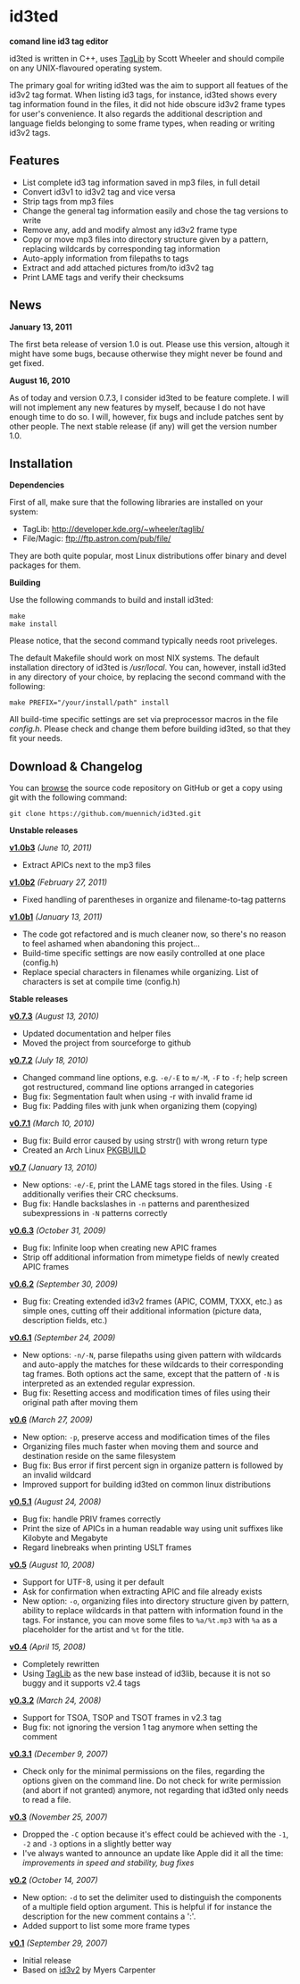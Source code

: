 id3ted
======

**comand line id3 tag editor**

id3ted is written in C++, uses
[TagLib](http://developer.kde.org/~wheeler/taglib/) by Scott Wheeler and should
compile on any UNIX-flavoured operating system.

The primary goal for writing id3ted was the aim to support all featues of the
id3v2 tag format. When listing id3 tags, for instance, id3ted shows every tag
information found in the files, it did not hide obscure id3v2 frame types for
user's convenience. It also regards the additional description and language
fields belonging to some frame types, when reading or writing id3v2 tags.

Features
--------

* List complete id3 tag information saved in mp3 files, in full detail
* Convert id3v1 to id3v2 tag and vice versa
* Strip tags from mp3 files
* Change the general tag information easily and chose the tag versions to write
* Remove any, add and modify almost any id3v2 frame type
* Copy or move mp3 files into directory structure given by a pattern, replacing
  wildcards by corresponding tag information
* Auto-apply information from filepaths to tags
* Extract and add attached pictures from/to id3v2 tag
* Print LAME tags and verify their checksums

News
----

**January 13, 2011**

The first beta release of version 1.0 is out. Please use this version, altough
it might have some bugs, because otherwise they might never be found and get
fixed.

**August 16, 2010**

As of today and version 0.7.3, I consider id3ted to be feature complete. I will
will not implement any new features by myself, because I do not have enough
time to do so. I will, however, fix bugs and include patches sent by other
people. The next stable release (if any) will get the version number 1.0.


Installation
------------

**Dependencies**

First of all, make sure that the following libraries are installed on your
system:

* TagLib: <http://developer.kde.org/~wheeler/taglib/>
* File/Magic: <ftp://ftp.astron.com/pub/file/>

They are both quite popular, most Linux distributions offer binary and devel
packages for them.

**Building**

Use the following commands to build and install id3ted:

    make
    make install

Please notice, that the second command typically needs root priveleges.

The default Makefile should work on most NIX systems. The default installation
directory of id3ted is */usr/local*. You can, however, install id3ted in any
directory of your choice, by replacing the second command with the following:

    make PREFIX="/your/install/path" install

All build-time specific settings are set via preprocessor macros in the file
*config.h*. Please check and change them before building id3ted, so that they
fit your needs.

Download & Changelog
--------------------

You can [browse](https://github.com/muennich/id3ted) the source code
repository on GitHub or get a copy using git with the following command:

    git clone https://github.com/muennich/id3ted.git

**Unstable releases**

**[v1.0b3](http://muennich.github.com/id3ted/release/id3ted-1.0b3.tar.gz)**
*(June 10, 2011)*

  * Extract APICs next to the mp3 files

**[v1.0b2](http://muennich.github.com/id3ted/release/id3ted-1.0b2.tar.gz)**
*(February 27, 2011)*

  * Fixed handling of parentheses in organize and filename-to-tag patterns

**[v1.0b1](http://muennich.github.com/id3ted/release/id3ted-1.0b1.tar.gz)**
*(January 13, 2011)*

  * The code got refactored and is much cleaner now, so there's no reason
    to feel ashamed when abandoning this project...
  * Build-time specific settings are now easily controlled at one place
    (config.h)
  * Replace special characters in filenames while organizing. List of
    characters is set at compile time (config.h)

**Stable releases**

**[v0.7.3](http://muennich.github.com/id3ted/release/id3ted-0.7.3.tar.gz)**
*(August 13, 2010)*

  * Updated documentation and helper files
  * Moved the project from sourceforge to github

**[v0.7.2](http://muennich.github.com/id3ted/release/id3ted-0.7.2.tar.gz)**
*(July 18, 2010)*

  * Changed command line options, e.g. `-e/-E` to `m/-M`, `-F` to `-f`;
    help screen got restructured, command line options arranged in categories
  * Bug fix: Segmentation fault when using -r with invalid frame id
  * Bug fix: Padding files with junk when organizing them (copying)

**[v0.7.1](http://muennich.github.com/id3ted/release/id3ted-0.7.1.tar.gz)**
*(March 10, 2010)*

  * Bug fix: Build error caused by using strstr() with wrong return type
  * Created an Arch Linux
    [PKGBUILD](http://aur.archlinux.org/packages.php?ID=35357)

**[v0.7](http://muennich.github.com/id3ted/release/id3ted-0.7.tar.gz)**
*(January 13, 2010)*

  * New options: `-e/-E`, print the LAME tags stored in the files. Using `-E` 
    additionally verifies their CRC checksums.
  * Bug fix: Handle backslashes in `-n` patterns and parenthesized
    subexpressions in `-N` patterns correctly

**[v0.6.3](http://muennich.github.com/id3ted/release/id3ted-0.6.3.tar.gz)**
*(October 31, 2009)*

  * Bug fix: Infinite loop when creating new APIC frames
  * Strip off additional information from mimetype fields of newly created
    APIC frames

**[v0.6.2](http://muennich.github.com/id3ted/release/id3ted-0.6.2.tar.gz)**
*(September 30, 2009)*

  * Bug fix: Creating extended id3v2 frames (APIC, COMM, TXXX, etc.) as simple
    ones, cutting off their additional information (picture data, description
    fields, etc.)

**[v0.6.1](http://muennich.github.com/id3ted/release/id3ted-0.6.1.tar.gz)**
*(September 24, 2009)*

  * New options: `-n/-N`, parse filepaths using given pattern with wildcards
    and auto-apply the matches for these wildcards to their corresponding tag
    frames. Both options act the same, except that the pattern of `-N` is
    interpreted as an extended regular expression.
  * Bug fix: Resetting access and modification times of files using their
    original path after moving them

**[v0.6](http://muennich.github.com/id3ted/release/id3ted-0.6.tar.gz)**
*(March 27, 2009)*

  * New option: `-p`, preserve access and modification times of the files
  * Organizing files much faster when moving them and source and destination
    reside on the same filesystem
  * Bug fix: Bus error if first percent sign in organize pattern is followed
    by an invalid wildcard
  * Improved support for building id3ted on common linux distributions

**[v0.5.1](http://muennich.github.com/id3ted/release/id3ted-0.5.1.tar.gz)**
*(August 24, 2008)*

  * Bug fix: handle PRIV frames correctly
  * Print the size of APICs in a human readable way using unit suffixes like
    Kilobyte and Megabyte
  * Regard linebreaks when printing USLT frames

**[v0.5](http://muennich.github.com/id3ted/release/id3ted-0.5.tar.gz)**
*(August 10, 2008)*

  * Support for UTF-8, using it per default
  * Ask for confirmation when extracting APIC and file already exists
  * New option: `-o`, organizing files into directory structure given by
    pattern, ability to replace wildcards in that pattern with information
    found in the tags. For instance, you can move some files to `%a/%t.mp3`
    with `%a` as a placeholder for the artist and `%t` for the title.

**[v0.4](http://muennich.github.com/id3ted/release/id3ted-0.4.tar.gz)**
*(April 15, 2008)*

  * Completely rewritten
  * Using [TagLib](http://developer.kde.org/~wheeler/taglib/) as the new base
    instead of id3lib, because it is not so buggy and it supports v2.4 tags

**[v0.3.2](http://muennich.github.com/id3ted/release/id3ted-0.3.2.tar.gz)**
*(March 24, 2008)*

  * Support for TSOA, TSOP and TSOT frames in v2.3 tag
  * Bug fix: not ignoring the version 1 tag anymore when setting the comment

**[v0.3.1](http://muennich.github.com/id3ted/release/id3ted-0.3.1.tar.gz)**
*(December 9, 2007)*

  * Check only for the minimal permissions on the files, regarding the options
    given on the command line. Do not check for write permission (and abort if
    not granted) anymore, not regarding that id3ted only needs to read a file.

**[v0.3](http://muennich.github.com/id3ted/release/id3ted-0.3.tar.gz)**
*(November 25, 2007)*

  * Dropped the `-C` option because it's effect could be achieved with the
    `-1`, `-2` and `-3` options in a slightly better way
  * I've always wanted to announce an update like Apple did it all the time:
    *improvements in speed and stability, bug fixes*

**[v0.2](http://muennich.github.com/id3ted/release/id3ted-0.2.tar.gz)**
*(October 14, 2007)*

  * New option: `-d` to set the delimiter used to distinguish the components of
    a multiple field option argument. This is helpful if for instance the
    description for the new comment contains a ':'.
  * Added support to list some more frame types

**[v0.1](http://muennich.github.com/id3ted/release/id3ted-0.1.tar.gz)**
*(September 29, 2007)*

  * Initial release
  * Based on [id3v2](http://id3v2.sourceforge.net/) by Myers Carpenter
